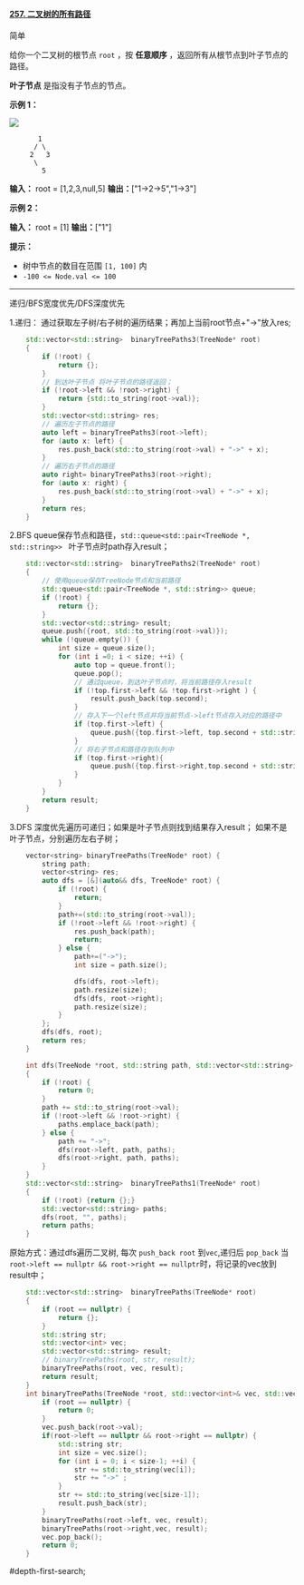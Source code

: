 #### [257. 二叉树的所有路径](https://leetcode.cn/problems/binary-tree-paths/)

简单

给你一个二叉树的根节点 `root` ，按 **任意顺序** ，返回所有从根节点到叶子节点的路径。

**叶子节点** 是指没有子节点的节点。

**示例 1：**

![](https://assets.leetcode.com/uploads/2021/03/12/paths-tree.jpg)
```
       1
      / \
     2   3
      \
        5
```
**输入：** root = [1,2,3,null,5]
**输出：**["1->2->5","1->3"]

**示例 2：**

**输入：** root = [1]
**输出：**["1"]

**提示：**

- 树中节点的数目在范围 `[1, 100]` 内
- `-100 <= Node.val <= 100`
---- ----
递归/BFS宽度优先/DFS深度优先

1.递归：
通过获取左子树/右子树的遍历结果；再加上当前root节点+"->"放入res;
```cpp
    std::vector<std::string>  binaryTreePaths3(TreeNode* root)
    {
        if (!root) {
            return {};
        }
        // 到达叶子节点 将叶子节点的路径返回；
        if (!root->left && !root->right) {
            return {std::to_string(root->val)};
        }
        std::vector<std::string> res;
        // 遍历左子节点的路径
        auto left = binaryTreePaths3(root->left);
        for (auto x: left) {
            res.push_back(std::to_string(root->val) + "->" + x);
        }
        // 遍历右子节点的路径
        auto right= binaryTreePaths3(root->right);
        for (auto x: right) {
            res.push_back(std::to_string(root->val) + "->" + x);
        }
        return res;
    }
```
2.BFS
queue保存节点和路径，`std::queue<std::pair<TreeNode *, std::string>> `
叶子节点时path存入result；
```cpp
    std::vector<std::string>  binaryTreePaths2(TreeNode* root)
    {
        // 使用queue保存TreeNode节点和当前路径
        std::queue<std::pair<TreeNode *, std::string>> queue;
        if (!root) {
            return {};
        }
        std::vector<std::string> result;
        queue.push({root, std::to_string(root->val)});
        while (!queue.empty()) {
            int size = queue.size();
            for (int i =0; i < size; ++i) {
                auto top = queue.front();
                queue.pop();
                // 通过queue，到达叶子节点时，将当前路径存入result
                if (!top.first->left && !top.first->right ) {
                    result.push_back(top.second);
                }
                // 存入下一个left节点并将当前节点->left节点存入对应的路径中
                if (top.first->left) {
                    queue.push({top.first->left, top.second + std::string("->") + std::to_string(top.first->left->val)});
                }
                // 将右子节点和路径存到队列中
                if (top.first->right){
                    queue.push({top.first->right,top.second + std::string("->") + std::to_string(top.first->right->val)});
                }
            }
        }
        return result;
    }
```
3.DFS
深度优先遍历可递归；如果是叶子节点则找到结果存入result；
如果不是叶子节点，分别遍历左右子树；
```cpp
    vector<string> binaryTreePaths(TreeNode* root) {
        string path;
        vector<string> res;
        auto dfs = [&](auto&& dfs, TreeNode* root) {
            if (!root) {
                return;
            }
            path+=(std::to_string(root->val));
            if (!root->left && !root->right) {
                res.push_back(path);
                return;
            } else {
                path+=("->");
                int size = path.size();

                dfs(dfs, root->left);
                path.resize(size);
                dfs(dfs, root->right);
                path.resize(size);
            }
        };
        dfs(dfs, root);
        return res;
    }
```

```cpp
    int dfs(TreeNode *root, std::string path, std::vector<std::string> &paths)
    {
        if (!root) {
            return 0;
        }
        path += std::to_string(root->val);
        if (!root->left && !root->right) {
            paths.emplace_back(path);
        } else {
            path += "->";
            dfs(root->left, path, paths);
            dfs(root->right, path, paths);
        }
    }
    std::vector<std::string>  binaryTreePaths1(TreeNode* root)
    {
        if (!root) {return {};}
        std::vector<std::string> paths;
        dfs(root, "", paths);
        return paths;
    }
```
原始方式：通过dfs遍历二叉树,
每次 `push_back root` 到`vec`,递归后 `pop_back`
当`root->left == nullptr && root->right == nullptr`时，将记录的vec放到result中；

```cpp
    std::vector<std::string>  binaryTreePaths(TreeNode* root)
    {
        if (root == nullptr) {
            return {};
        }
        std::string str;
        std::vector<int> vec;
        std::vector<std::string> result;
        // binaryTreePaths(root, str, result);
        binaryTreePaths(root, vec, result);
        return result;
    }
    int binaryTreePaths(TreeNode *root, std::vector<int>& vec, std::vector<std::string> &result) {
        if (root == nullptr) {
            return 0;
        }
        vec.push_back(root->val);
        if(root->left == nullptr && root->right == nullptr) {
            std::string str;
            int size = vec.size();
            for (int i = 0; i < size-1; ++i) {
                str += std::to_string(vec[i]);
                str += "->" ;
            }
            str += std::to_string(vec[size-1]);
            result.push_back(str);
        }
        binaryTreePaths(root->left, vec, result);
        binaryTreePaths(root->right,vec, result);
        vec.pop_back();
        return 0;
    }
```
#depth-first-search;

